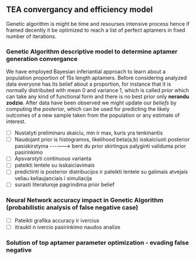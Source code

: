 ##  TEA convergancy and efficiency model

Genetic algorithm is might be time and resourses intensive process hence if framed decently it be optimized to reach a list of perfect aptamers in fixed number of iterations.


### Genetic Algorithm descriptive model to determine aptamer generation convergance

We have employed Bayesian inferiantial approach to learn about a population proportion of 15s length aptamers. Before considering analyzed data everyone has its belief about a
proportion, for instance that it is normally distributed with mean 0 and variance 1, which is called *prior* which can take any kind of functional form and there is no best prior
only **nerandu zodzio**. After data have been observed we might update our *beliefs* by computing the *posterior*, which can be used for predicting the likely outcomes of a new sample taken 
from the population or any estimate of interest.



- [ ] Nustatyti preliminaru skaiciu, min ir max, kuris yra tenkinantis 
- [ ] Naudojant prior is histogramos, likelihood beta(a,b) isskaiciuoti posterior pasiskirstyma ------> bent du prior skirtingus palyginti validuma prior pasirinkimo
- [ ] Apsvarstyti continuous varianta
- [ ] pateikti lentele su isskaiciavimais
- [ ] predictinti is posterior distribucijos ir pateikti lentele su galimais atvejais veliau keliaujanciais i simuliacija
- [ ] surasti literaturoje pagrindima prior belief

###  Neural Network accuracy impact in Genetic Algorithm (probabilistic analysis of false negative case)




- [ ] Pateikti grafika accuracy ir ivercius
- [ ] itraukti n ivercio pasirinkimo naudos analize

### Solution of top aptamer parameter optimization - evading false negative

